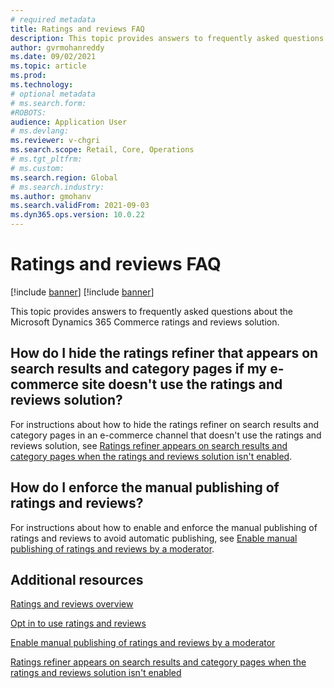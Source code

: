 ```yaml
---
# required metadata
title: Ratings and reviews FAQ
description: This topic provides answers to frequently asked questions about the Microsoft Dynamics 365 Commerce ratings and reviews solution.
author: gvrmohanreddy
ms.date: 09/02/2021
ms.topic: article
ms.prod: 
ms.technology: 
# optional metadata
# ms.search.form: 
#ROBOTS: 
audience: Application User
# ms.devlang: 
ms.reviewer: v-chgri
ms.search.scope: Retail, Core, Operations
# ms.tgt_pltfrm: 
# ms.custom: 
ms.search.region: Global
# ms.search.industry: 
ms.author: gmohanv
ms.search.validFrom: 2021-09-03
ms.dyn365.ops.version: 10.0.22
---
```


# Ratings and reviews FAQ

[!include [banner](includes/banner.md)]
[!include [banner](includes/preview-banner.md)]

This topic provides answers to frequently asked questions about the Microsoft Dynamics 365 Commerce ratings and reviews solution.

## How do I hide the ratings refiner that appears on search results and category pages if my e-commerce site doesn't use the ratings and reviews solution?

For instructions about how to hide the ratings refiner on search results and category pages in an e-commerce channel that doesn't use the ratings and reviews solution, see [Ratings refiner appears on search results and category pages when the ratings and reviews solution isn't enabled](troubleshoot/hide-ratings-refiner.md).

## How do I enforce the manual publishing of ratings and reviews?

For instructions about how to enable and enforce the manual publishing of ratings and reviews to avoid automatic publishing, see [Enable manual publishing of ratings and reviews by a moderator](manual-publish-rating-reviews.md).

## Additional resources

[Ratings and reviews overview](ratings-reviews-overview.md)

[Opt in to use ratings and reviews](opt-in-ratings-reviews.md)

[Enable manual publishing of ratings and reviews by a moderator](manual-publish-rating-reviews.md)

[Ratings refiner appears on search results and category pages when the ratings and reviews solution isn't enabled](troubleshoot/hide-ratings-refiner.md)

